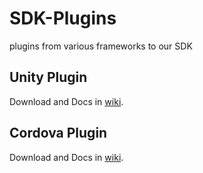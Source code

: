 # SDK-Plugins
plugins from various frameworks to our SDK

## Unity Plugin
Download and Docs in [wiki](https://github.com/mobfox/SDK-Plugins/wiki/Unity-Plugin).

## Cordova Plugin
Download and Docs in [wiki](https://github.com/mobfox/SDK-Plugins/wiki/Cordova-Plugin).

